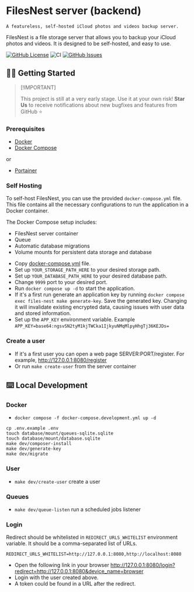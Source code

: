 # FilesNest server (backend)

`A featureless, self-hosted iCloud photos and videos backup server.`


FilesNest is a file storage server that allows you to backup your iCloud photos and videos. It is designed to be self-hosted, and easy to use.

[![GitHub License](https://img.shields.io/github/license/files-nest/backend)](https://github.com/files-nest/backend/LICENSE.md)
![CI](https://img.shields.io/github/actions/workflow/status/files-nest/backend/ci.yml?branch=main&label=CI)
[![GitHub Issues](https://img.shields.io/github/issues/files-nest/backend)](https://github.com/files-nest/backend/issues)

## 👋🏻 Getting Started

> \[!IMPORTANT]
>
> This project is still at a very early stage. Use it at your own risk! **Star Us** to receive notifications about new bugfixes and features from GitHub ⭐️

### Prerequisites
* [Docker](https://docs.docker.com/get-docker/)
* [Docker Compose](https://docs.docker.com/compose/install/)

or

* [Portainer](https://docs.portainer.io/)

### Self Hosting
To self-host FilesNest, you can use the provided `docker-compose.yml` file. This file contains all the necessary configurations to run the application in a Docker container.

The Docker Compose setup includes:

- FilesNest server container
- Queue
- Automatic database migrations
- Volume mounts for persistent data storage and database

* Copy [docker-compose.yml](https://raw.githubusercontent.com/files-nest/backend/refs/heads/main/docker-compose.yml) file.
* Set up `YOUR_STORAGE_PATH_HERE` to your desired storage path.
* Set up `YOUR_DATABASE_PATH_HERE` to your desired database path.
* Change `9999` port to your desired port.
* Run `docker compose up -d` to start the application.
* If it's a first run generate an application key by running `docker compose exec files-nest make generate-key`. Save the generated key. Changing it will invalidate existing encrypted data, causing issues with user data and stored information.
* Set up the `APP_KEY` environment variable. Example `APP_KEY=base64:ngsvSN2tyM1kjTWCka1IjkyuNMqMlpyHhgTj36KEJDs=`

### Create a user
* If it's a first user you can open a web page SERVER:PORT/register. For example, http://127.0.0.1:8080/register
* Or run `make create-user` from the server container

## ⌨️ Local Development

### Docker
* `docker compose -f docker-compose.development.yml up -d`

```shell
cp .env.example .env
touch database/mount/queues-sqlite.sqlite
touch database/mount/database.sqlite
make dev/composer-install
make dev/generate-key
make dev/migrate
```

### User
* `make dev/create-user` create a user

### Queues
* `make dev/queue-listen` run a scheduled jobs listener

### Login
Redirect should be whitelisted in `REDIRECT_URLS_WHITELIST` environment variable. It should be a comma-separated list of URLs.
```dotenv
REDIRECT_URLS_WHITELIST=http://127.0.0.1:8080,http://localhost:8080
```

* Open the following link in your browser http://127.0.0.1:8080/login?redirect=http://127.0.0.1:8080&device_name=browser
* Login with the user created above.
* A token could be found in a URL after the redirect.


